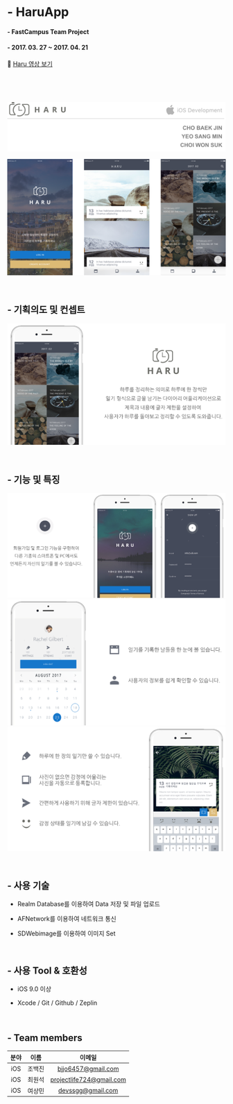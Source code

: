 # - HaruApp

#### - FastCampus Team Project

#### - 2017. 03. 27 ~ 2017. 04. 21

📸 [Haru 영상 보기]()

<br><br><br>

![기획의도](https://github.com/projectlife724/i.wonsuk.choi/blob/master/하루%20한%20장/하루%20Header.png?raw=true)

![Pages](https://github.com/projectlife724/i.wonsuk.choi/blob/master/하루%20한%20장/샘플%20Pages.png?raw=true)


<br>

## - 기획의도 및 컨셉트
![컨셉트 및 기획의도](https://github.com/projectlife724/i.wonsuk.choi/blob/master/하루%20한%20장/컨셉트%20및%20기획의도.png?raw=true)

<br>

## - 기능 및 특징 
![로그인 기능](https://github.com/projectlife724/i.wonsuk.choi/blob/master/하루%20한%20장/로그인.png?raw=true)
![달력 기능](https://github.com/projectlife724/i.wonsuk.choi/blob/master/하루%20한%20장/달력.png?raw=true)
![특징](https://github.com/projectlife724/i.wonsuk.choi/blob/master/하루%20한%20장/특징.png?raw=true)

<br>

## - 사용 기술

- Realm Database를 이용하여 Data 저장 및 파일 업로드

- AFNetwork를 이용하여 네트워크 통신

- SDWebimage를 이용하여 이미지 Set

<br>

## - 사용 Tool & 호환성

- iOS 9.0 이상

- Xcode / Git / Github / Zeplin



<br>

## - Team members

|분야|이름|이메일|
|:--:|:--:|:--:|
|iOS|조백진|bjjo6457@gmail.com|
|iOS|최원석|projectlife724@gmail.com|
|iOS|여상민|devssgg@gmail.com|
